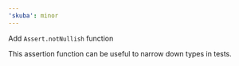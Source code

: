```yaml
---
'skuba': minor
---
```


Add `Assert.notNullish` function

This assertion function can be useful to narrow down types in tests.
